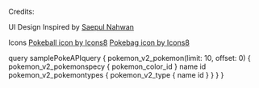 Credits:

UI Design Inspired by <a href="https://dribbble.com/shots/6540871-Pokedex-App">Saepul Nahwan<a/>

Icons
<a href="https://icons8.com/icon/46746/pokeball">Pokeball icon by Icons8</a>
<a href="https://icons8.com/icon/46007/pokebag">Pokebag icon by Icons8</a>

query samplePokeAPIquery {
  pokemon_v2_pokemon(limit: 10, offset: 0) {
    pokemon_v2_pokemonspecy {
      pokemon_color_id
    }
    name
    id
    pokemon_v2_pokemontypes {
      pokemon_v2_type {
        name
        id
      }
    }
  }
}
